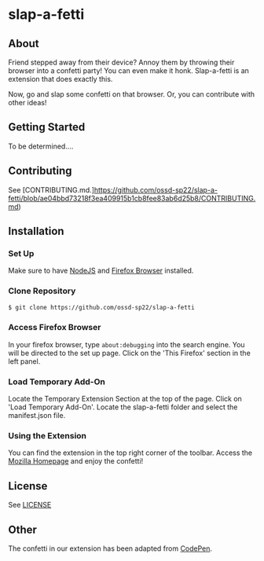 # slap-a-fetti

## **About**

Friend stepped away from their device? Annoy them by throwing their browser into a confetti party! You can even make it honk. Slap-a-fetti is an extension that does exactly this. 

Now, go and slap some confetti on that browser. Or, you can contribute with other ideas!


## **Getting Started**

To be determined.... 

## **Contributing**

See [CONTRIBUTING.md.]https://github.com/ossd-sp22/slap-a-fetti/blob/ae04bbd73218f3ea409915b1cb8fee83ab6d25b8/CONTRIBUTING.md)

## **Installation** 

### Set Up 
Make sure to have [NodeJS](https://nodejs.org/en/) and [Firefox Browser](https://www.mozilla.org/en-US/firefox/new/) installed.  

### Clone Repository 
```bash
$ git clone https://github.com/ossd-sp22/slap-a-fetti
```

### Access Firefox Browser
In your firefox browser, type ```about:debugging``` into the search engine. You will be directed to the set up page. Click on the 'This Firefox' section in the left panel. 

### Load Temporary Add-On
Locate the Temporary Extension Section at the top of the page. Click on 'Load Temporary Add-On'. Locate  the slap-a-fetti folder and select the manifest.json file. 

### Using the Extension 
You can find the extension in the top right corner of the toolbar. Access the [Mozilla Homepage](https://www.mozilla.org/en-US/) and enjoy the confetti! 


## **License**

See [LICENSE](https://github.com/ossd-sp22/slap-a-stache/blob/7d1e48a7f55e4295f4edc2252cdb751df6e02bfd/LICENSE)

## **Other**

The confetti in our extension has been adapted from [CodePen](https://codepen.io/acash/pen/zzBVPW).

